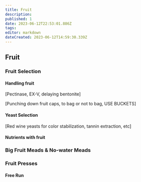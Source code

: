 ```yaml
---
title: Fruit
description: 
published: 1
date: 2023-06-12T22:53:01.886Z
tags: 
editor: markdown
dateCreated: 2023-06-12T14:59:30.339Z
---
```


## Fruit

### Fruit Selection

#### Handling fruit

[Pectinase, EX-V, delaying bentonite]

[Punching down fruit caps, to bag or not to bag, USE BUCKETS]

#### Yeast Selection

[Red wine yeasts for color stabilization, tannin extraction, etc]

#### Nutrients with fruit

### Big Fruit Meads &amp; No-water Meads

### Fruit Presses

#### Free Run